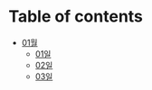 # Table of contents

* [01월](README.md)
  * [01일](01/01.md)
  * [02일](01/02.md)
  * [03일](01/03.md)
